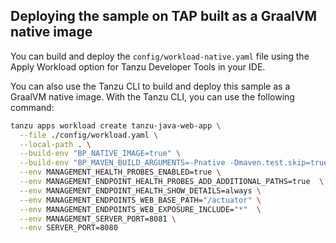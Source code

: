 
## Deploying the sample on TAP built as a GraalVM native image

You can build and deploy the `config/workload-native.yaml` file using the Apply Workload option for Tanzu Developer Tools in your IDE.


You can also use the Tanzu CLI to build and deploy this sample as a GraalVM native image.
With the Tanzu CLI, you can use the following command:

```sh
tanzu apps workload create tanzu-java-web-app \
  --file ./config/workload.yaml \
  --local-path . \
  --build-env "BP_NATIVE_IMAGE=true" \
  --build-env "BP_MAVEN_BUILD_ARGUMENTS=-Pnative -Dmaven.test.skip=true --no-transfer-progress package -Dspring-boot.aot.jvmArguments='-Dmanagement.health.probes.enabled='true' -Dmanagement.endpoint.health.probes.add-additional-paths='true' -Dmanagement.endpoint.health.show-details='always' -Dmanagement.endpoints.web.base-path='/actuator' -Dmanagement.endpoints.web.exposure.include='*' -Dmanagement.server.port=8081 -Dserver.port=8080'" \
  --env MANAGEMENT_HEALTH_PROBES_ENABLED=true \
  --env MANAGEMENT_ENDPOINT_HEALTH_PROBES_ADD_ADDITIONAL_PATHS=true  \
  --env MANAGEMENT_ENDPOINT_HEALTH_SHOW_DETAILS=always \
  --env MANAGEMENT_ENDPOINTS_WEB_BASE_PATH="/actuator" \
  --env MANAGEMENT_ENDPOINTS_WEB_EXPOSURE_INCLUDE="*"  \
  --env MANAGEMENT_SERVER_PORT=8081 \
  --env SERVER_PORT=8080
```
